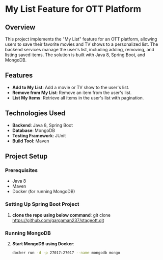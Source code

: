 # My List Feature for OTT Platform

## Overview
This project implements the "My List" feature for an OTT platform, allowing users to save their favorite movies and TV shows to a personalized list. 
The backend services manage the user's list, including adding, removing, and listing saved items. The solution is built with Java 8, Spring Boot, and MongoDB.

## Features
- **Add to My List**: Add a movie or TV show to the user's list.
- **Remove from My List**: Remove an item from the user's list.
- **List My Items**: Retrieve all items in the user's list with pagination.

## Technologies Used
- **Backend**: Java 8, Spring Boot
- **Database**: MongoDB
- **Testing Framework**: JUnit
- **Build Tool**: Maven

## Project Setup

### Prerequisites
- Java 8
- Maven
- Docker (for running MongoDB)

### Setting Up Spring Boot Project

1. **clone the repo using below command**:
git clone https://github.com/gargaman237/stageott.git

### Running MongoDB

2. **Start MongoDB using Docker**:
    ```sh
    docker run -d -p 27017:27017 --name mongodb mongo
    ```

